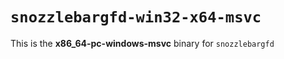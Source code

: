 # `snozzlebargfd-win32-x64-msvc`

This is the **x86_64-pc-windows-msvc** binary for `snozzlebargfd`

